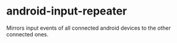 # android-input-repeater
Mirrors input events of all connected android devices to the other connected ones.
